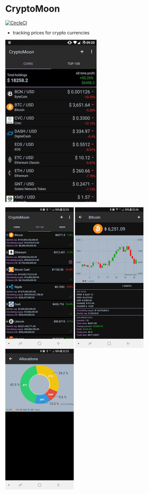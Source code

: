 # CryptoMoon

[![CircleCI](https://circleci.com/gh/ivnvrmn/CryptoMoon.svg?style=svg)](https://circleci.com/gh/ivnvrmn/CryptoMoon)

- tracking prices for crypto currencies

![alt text](artwork/main_coins.jpg)

![alt text](artwork/main_top.png)
![alt text](artwork/bitcoin_info.png)
![alt text](artwork/allocations.png)
